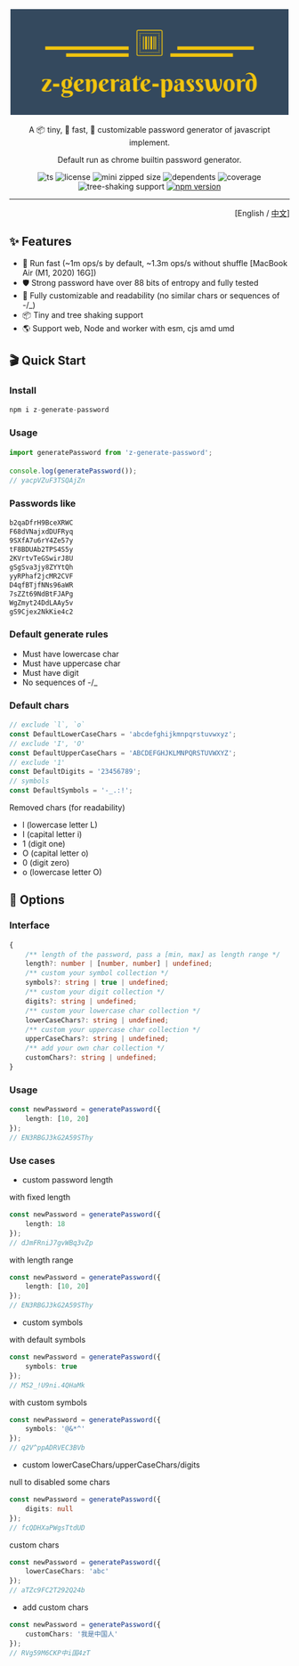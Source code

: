 <div align='center'>

<img src='./logo.png' width='500px'/>

A 📦 tiny, 🚀 fast, 🎨 customizable password generator of javascript implement.

Default run as chrome builtin password generator.

![ts](https://badgen.net/badge/-/TypeScript/blue?icon=typescript&label)
![license](https://badgen.net/github/license/ZxBing0066/zlib)
![mini zipped size](https://img.shields.io/bundlephobia/minzip/z-generate-password)
![dependents](https://badgen.net/npm/dependents/z-generate-password)
![coverage](https://badgen.net/badge/coverage/100%25/green)
![tree-shaking support](https://badgen.net/bundlephobia/tree-shaking/z-generate-password)
[![npm version](https://badgen.net/npm/v/z-generate-password)](https://www.npmjs.com/package/z-generate-password)

</div>

<hr/>

<div align='right'>

[English / [中文](README.zh-cn.md)]

</div>

## ✨ Features

-   🚀 Run fast (~1m ops/s by default, ~1.3m ops/s without shuffle [MacBook Air (M1, 2020) 16G])
-   🛡 Strong password have over 88 bits of entropy and fully tested
-   🎨 Fully customizable and readability (no similar chars or sequences of -/\_)
-   📦 Tiny and tree shaking support
-   🌎 Support web, Node and worker with esm, cjs amd umd

## 🎬 Quick Start

### Install

```js
npm i z-generate-password
```

### Usage

```ts
import generatePassword from 'z-generate-password';

console.log(generatePassword());
// yacpVZuF3TSQAjZn
```

### Passwords like

```
b2qaDfrH9BceXRWC
F68dVNajxdDUFRyq
9SXfA7u6rY4Ze57y
tF8BDUAb2TPS4S5y
2KVrtvTeGSwirJ8U
gSgSva3jy8ZYYtQh
yyRPhaf2jcMR2CVF
D4qfBTjfNNs96aWR
7sZZt69NdBtFJAPg
WgZmyt24DdLAAy5v
gS9Cjex2NkKie4c2
```

### Default generate rules

-   Must have lowercase char
-   Must have uppercase char
-   Must have digit
-   No sequences of -/\_

### Default chars

```ts
// exclude `l`, `o`
const DefaultLowerCaseChars = 'abcdefghijkmnpqrstuvwxyz';
// exclude 'I', 'O'
const DefaultUpperCaseChars = 'ABCDEFGHJKLMNPQRSTUVWXYZ';
// exclude '1'
const DefaultDigits = '23456789';
// symbols
const DefaultSymbols = '-_.:!';
```

Removed chars (for readability)

-   l (lowercase letter L)
-   I (capital letter i)
-   1 (digit one)
-   O (capital letter o)
-   0 (digit zero)
-   o (lowercase letter O)

## 🎨 Options

### Interface

```ts
{
    /** length of the password, pass a [min, max] as length range */
    length?: number | [number, number] | undefined;
    /** custom your symbol collection */
    symbols?: string | true | undefined;
    /** custom your digit collection */
    digits?: string | undefined;
    /** custom your lowercase char collection */
    lowerCaseChars?: string | undefined;
    /** custom your uppercase char collection */
    upperCaseChars?: string | undefined;
    /** add your own char collection */
    customChars?: string | undefined;
}
```

### Usage

```ts
const newPassword = generatePassword({
    length: [10, 20]
});
// EN3RBGJ3kG2A59SThy
```

### Use cases

-   custom password length

with fixed length

```ts
const newPassword = generatePassword({
    length: 18
});
// dJmFRniJ7gvWBq3vZp
```

with length range

```ts
const newPassword = generatePassword({
    length: [10, 20]
});
// EN3RBGJ3kG2A59SThy
```

-   custom symbols

with default symbols

```ts
const newPassword = generatePassword({
    symbols: true
});
// MS2_!U9ni.4QHaMk
```

with custom symbols

```ts
const newPassword = generatePassword({
    symbols: '@&*^'
});
// q2V^ppADRVEC3BVb
```

-   custom lowerCaseChars/upperCaseChars/digits

null to disabled some chars

```ts
const newPassword = generatePassword({
    digits: null
});
// fcQDHXaPWgsTtdUD
```

custom chars

```ts
const newPassword = generatePassword({
    lowerCaseChars: 'abc'
});
// aTZc9FC2T292Q24b
```

-   add custom chars

```ts
const newPassword = generatePassword({
    customChars: '我是中国人'
});
// RVg59M6CKP中i国4zT
```
